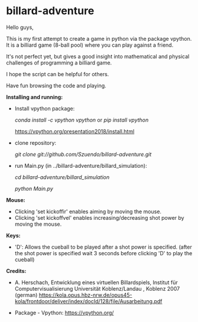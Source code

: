 # billard-adventure

Hello guys, 

This is my first attempt to create a game in python via the package vpython. It is a billiard game (8-ball pool) where you can play against a friend.

It's not perfect yet, but gives a good insight into mathematical and physical challenges of programming a billiard game.

I hope the script can be helpful for others. 

Have fun browsing the code and playing.

**Installing and running:**
- Install vpython package:

  *conda install -c vpython vpython* or *pip install vpython*

  https://vpython.org/presentation2018/install.html

- clone repository:

  *git clone git://github.com/Szuendo/billard-adventure.git*

- run Main.py (in ../billard-adventure/billard_simulation): 
  
  *cd billard-adventure/billard_simulation*
  
  *python Main.py* 

**Mouse:**
- Clicking 'set kickoffir' enables aiming by moving the mouse. 
- Clicking 'set kickoffvel' enables increasing/decreasing shot power by moving the mouse. 

**Keys:**
- 'D': Allows the cueball to be played after a shot power is specified. 
  (after the shot power is specified wait 3 seconds before clicking 'D' to play the cueball)

**Credits:**

* A. Herschach, Entwicklung eines virtuellen Billardspiels, Institut für Computervisualisierung Universität Koblenz/Landau , Koblenz 2007 (german)
https://kola.opus.hbz-nrw.de/opus45-kola/frontdoor/deliver/index/docId/128/file/Ausarbeitung.pdf

* Package - Vpython: 
https://vpython.org/
